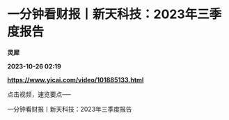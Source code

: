 # 一分钟看财报丨新天科技：2023年三季度报告
**灵犀**

**2023-10-26 02:19**

**https://www.yicai.com/video/101885133.html**

点击视频，速览要点──

一分钟看财报丨新天科技：2023年三季度报告